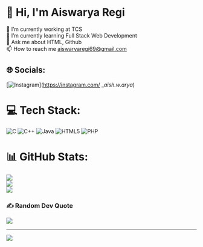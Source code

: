 # 💫 Hi, I'm Aiswarya Regi
🔭 I’m currently working at TCS<br>🌱 I’m currently learning Full Stack Web Development<br>💬 Ask me about HTML, Github<br>📫 How to reach me aiswaryaregi69@gmail.com


## 🌐 Socials:
[![Instagram](https://img.shields.io/badge/Instagram-%23E4405F.svg?logo=Instagram&logoColor=white)](https://instagram.com/ __aish.w.arya_) 

# 💻 Tech Stack:
![C](https://img.shields.io/badge/c-%2300599C.svg?style=flat-square&logo=c&logoColor=white) ![C++](https://img.shields.io/badge/c++-%2300599C.svg?style=flat-square&logo=c%2B%2B&logoColor=white) ![Java](https://img.shields.io/badge/java-%23ED8B00.svg?style=flat-square&logo=java&logoColor=white) ![HTML5](https://img.shields.io/badge/html5-%23E34F26.svg?style=flat-square&logo=html5&logoColor=white) ![PHP](https://img.shields.io/badge/php-%23777BB4.svg?style=flat-square&logo=php&logoColor=white)
# 📊 GitHub Stats:
![](https://github-readme-stats.vercel.app/api?username=Aiswarya-Regi&theme=dark&hide_border=false&include_all_commits=false&count_private=false)<br/>
![](https://github-readme-streak-stats.herokuapp.com/?user=Aiswarya-Regi&theme=dark&hide_border=false)<br/>
![](https://github-readme-stats.vercel.app/api/top-langs/?username=Aiswarya-Regi&theme=dark&hide_border=false&include_all_commits=false&count_private=false&layout=compact)

### ✍️ Random Dev Quote
![](https://quotes-github-readme.vercel.app/api?type=horizontal&theme=tokyonight)

---
[![](https://visitcount.itsvg.in/api?id=Aiswarya-Regi&icon=0&color=0)](https://visitcount.itsvg.in)
